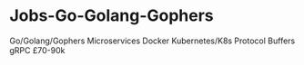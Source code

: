 # Jobs-Go-Golang-Gophers
Go/Golang/Gophers
Microservices 
Docker 
Kubernetes/K8s
Protocol Buffers
gRPC
£70-90k 
